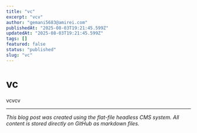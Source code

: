 ```yaml
---
title: "vc"
excerpt: "vcv"
author: "gemani5683@amirei.com"
publishedAt: "2025-08-03T19:21:45.599Z"
updatedAt: "2025-08-03T19:21:45.599Z"
tags: []
featured: false
status: "published"
slug: "vc"
---
```


# vc

vcvcv

---

*This blog post was created using the flat-file headless CMS system. All content is stored directly on GitHub as markdown files.*